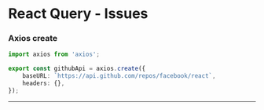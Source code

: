 <!-- @format -->

# React Query - Issues

### Axios create

```typescript
import axios from 'axios';

export const githubApi = axios.create({
	baseURL: `https://api.github.com/repos/facebook/react`,
	headers: {},
});
```

---
